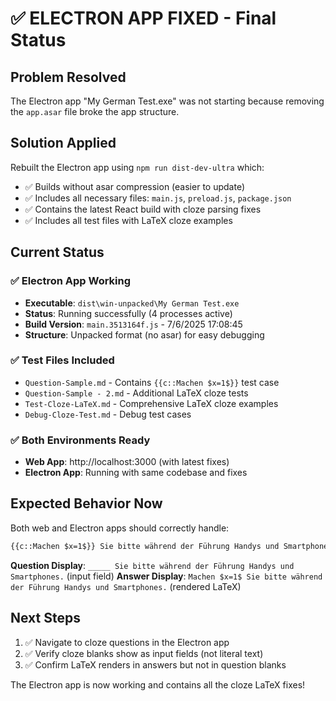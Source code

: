 # ✅ ELECTRON APP FIXED - Final Status

## Problem Resolved
The Electron app "My German Test.exe" was not starting because removing the `app.asar` file broke the app structure.

## Solution Applied
Rebuilt the Electron app using `npm run dist-dev-ultra` which:
- ✅ Builds without asar compression (easier to update)
- ✅ Includes all necessary files: `main.js`, `preload.js`, `package.json`
- ✅ Contains the latest React build with cloze parsing fixes
- ✅ Includes all test files with LaTeX cloze examples

## Current Status

### ✅ Electron App Working
- **Executable**: `dist\win-unpacked\My German Test.exe`
- **Status**: Running successfully (4 processes active)
- **Build Version**: `main.3513164f.js` - 7/6/2025 17:08:45
- **Structure**: Unpacked format (no asar) for easy debugging

### ✅ Test Files Included
- `Question-Sample.md` - Contains `{{c::Machen $x=1$}}` test case
- `Question-Sample - 2.md` - Additional LaTeX cloze tests
- `Test-Cloze-LaTeX.md` - Comprehensive LaTeX cloze examples
- `Debug-Cloze-Test.md` - Debug test cases

### ✅ Both Environments Ready
- **Web App**: http://localhost:3000 (with latest fixes)
- **Electron App**: Running with same codebase and fixes

## Expected Behavior Now
Both web and Electron apps should correctly handle:
```markdown
{{c::Machen $x=1$}} Sie bitte während der Führung Handys und Smartphones.
```

**Question Display**: `_____ Sie bitte während der Führung Handys und Smartphones.` (input field)
**Answer Display**: `Machen $x=1$ Sie bitte während der Führung Handys und Smartphones.` (rendered LaTeX)

## Next Steps
1. ✅ Navigate to cloze questions in the Electron app
2. ✅ Verify cloze blanks show as input fields (not literal text)
3. ✅ Confirm LaTeX renders in answers but not in question blanks

The Electron app is now working and contains all the cloze LaTeX fixes!

